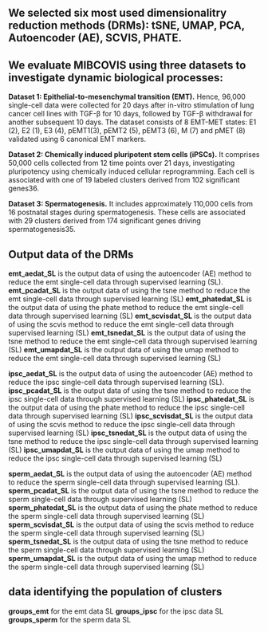 ## We selected six most used dimensionalitry reduction methods (DRMs): tSNE, UMAP,  PCA, Autoencoder (AE), SCVIS,  PHATE.

## We evaluate MIBCOVIS using three datasets to investigate dynamic biological processes: 

**Dataset 1: Epithelial-to-mesenchymal transition (EMT).**
Hence, 96,000 single-cell data were collected for 20 days after in-vitro stimulation of lung cancer cell lines with TGF-β for 10 days, followed by TGF-β withdrawal for another subsequent 10 days. The dataset consists of 8 EMT-MET states: E1 (2), E2 (1), E3 (4), pEMT1(3), pEMT2 (5), pEMT3 (6), M (7) and pMET (8) validated using 6 canonical EMT markers.

**Dataset 2: Chemically induced pluripotent stem cells (iPSCs).** 
It comprises 50,000 cells collected from 12 time points over 21 days, investigating pluripotency using chemically induced cellular reprogramming. Each cell is associated with one of 19 labeled clusters  derived from 102 significant genes36.

**Dataset 3: Spermatogenesis.**
It includes approximately 110,000 cells from 16 postnatal stages during spermatogenesis. These cells are associated with 29 clusters derived from 174 significant genes driving spermatogenesis35. 



## Output data of the DRMs

**emt_aedat_SL** is the output data of using the autoencoder (AE) method to reduce the emt single-cell data through supervised learning (SL).
**emt_pcadat_SL** is the output data of using the tsne method to reduce the emt single-cell data through supervised learning (SL)
**emt_phatedat_SL** is the output data of using the phate method to reduce the emt single-cell data through supervised learning (SL)
**emt_scvisdat_SL** is the output data of using the scvis method to reduce the emt single-cell data through supervised learning (SL)
**emt_tsnedat_SL** is the output data of using the tsne method to reduce the emt single-cell data through supervised learning (SL)
**emt_umapdat_SL** is the output data of using the umap method to reduce the emt single-cell data through supervised learning (SL)

**ipsc_aedat_SL** is the output data of using the autoencoder (AE) method to reduce the ipsc single-cell data through supervised learning (SL).
**ipsc_pcadat_SL** is the output data of using the tsne method to reduce the ipsc single-cell data through supervised learning (SL)
**ipsc_phatedat_SL** is the output data of using the phate method to reduce the ipsc single-cell data through supervised learning (SL)
**ipsc_scvisdat_SL** is the output data of using the scvis method to reduce the ipsc single-cell data through supervised learning (SL)
**ipsc_tsnedat_SL** is the output data of using the tsne method to reduce the ipsc single-cell data through supervised learning (SL)
**ipsc_umapdat_SL** is the output data of using the umap method to reduce the ipsc single-cell data through supervised learning (SL)

**sperm_aedat_SL** is the output data of using the autoencoder (AE) method to reduce the sperm single-cell data through supervised learning (SL).
**sperm_pcadat_SL** is the output data of using the tsne method to reduce the sperm single-cell data through supervised learning (SL)
**sperm_phatedat_SL** is the output data of using the phate method to reduce the sperm single-cell data through supervised learning (SL)
**sperm_scvisdat_SL** is the output data of using the scvis method to reduce the sperm single-cell data through supervised learning (SL)
**sperm_tsnedat_SL** is the output data of using the tsne method to reduce the sperm single-cell data through supervised learning (SL)
**sperm_umapdat_SL** is the output data of using the umap method to reduce the sperm single-cell data through supervised learning (SL)

## data identifying the population of clusters

**groups_emt** for the emt data SL 
**groups_ipsc** for the ipsc data SL 
**groups_sperm** for the sperm data SL 
